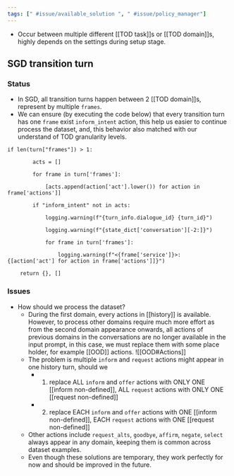 ```yaml
---
tags: [" #issue/available_solution ", " #issue/policy_manager"]
---
```

- Occur between multiple different  [[TOD task]]s or [[TOD domain]]s, highly depends on the settings during setup stage.

## SGD transition turn

### Status
- In SGD, all transition turns happen between 2 [[TOD domain]]s, represent by multiple `frames`.
- We can ensure (by executing the code below) that every transition turn has one `frame` exist `inform_intent` action, this help us easier to continue process the dataset, and, this behavior also matched with our understand of TOD granularity levels.
```(python)
if len(turn["frames"]) > 1:

        acts = []

        for frame in turn['frames']:

            [acts.append(action['act'].lower()) for action in frame['actions']]

        if "inform_intent" not in acts:

            logging.warning(f"{turn_info.dialogue_id} {turn_id}")

            logging.warning(f"{state_dict['conversation'][-2:]}")

            for frame in turn['frames']:        

                logging.warning(f"<{frame['service']}>: {[action['act'] for action in frame['actions']]}")

    return {}, []
```
### Issues
- How should we process the dataset?
	- During the first domain, every actions in [[history]] is available. However, to process other domains require much more effort as from the second domain appearance onwards, all actions of previous domains in the conversations are no longer available in the input prompt, in this case, we must replace them with some place holder, for example [[OOD]] actions. ![[OOD#Actions]]
	- The problem is multiple `inform` and `request` actions might appear in one history turn, should we
		- 1. replace ALL `inform` and `offer` actions with ONLY ONE [[inform non-defined]], ALL `request` actions with ONLY ONE [[request non-defined]]
		- 2. replace EACH `inform` and `offer` actions with ONE [[inform non-defined]], EACH `request` actions with ONE [[request non-defined]]
	- Other actions include `request_alts`, `goodbye`, `affirm`, `negate`, `select` always appear in any domain, keeping them is common across dataset examples.
	- Even though these solutions are temporary, they work perfectly for now and should be improved in the future.